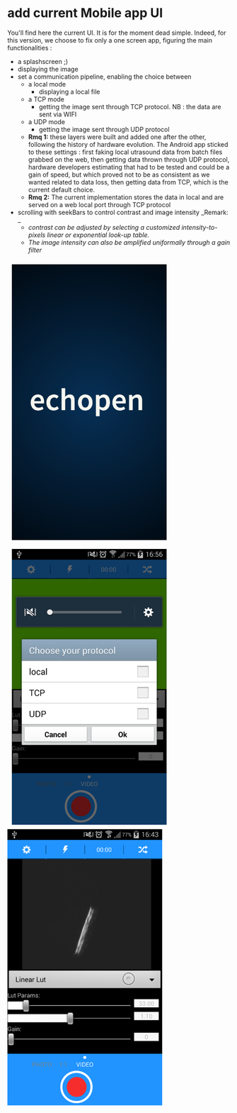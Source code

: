# add current Mobile app UI

You'll find here the current UI. It is for the moment dead simple. Indeed, for this version, we choose to fix only a one screen app, figuring the main functionalities :





* a splashscreen ;\)
* displaying the image
* set a communication pipeline, enabling the choice between
  * a local mode 
    * displaying a local file 
  * a TCP mode 
    * getting the image sent through TCP protocol. NB : the data are sent via WIFI
  * a UDP mode
    * getting the image sent through UDP protocol
  * **Rmq 1:** these layers were built and added one after the other, following the history of hardware evolution. The Android app sticked to these settings : first faking local utrasound data from batch files grabbed on the web, then getting data thrown through UDP protocol, hardware developers estimating that had to be tested and could be a gain of speed, but which proved not to be as consistent as we wanted related to data loss, then getting data from TCP, which is the current default choice.
  * **Rmq 2:** The current implementation stores the data in local and are served on a web local port through TCP protocol 
* scrolling with seekBars to control contrast and image intensity
  _Remark: _
  * _contrast can be adjusted by selecting a customized intensity-to-pixels linear or exponential look-up table._
  * _The image intensity can also be amplified uniformally through a gain filter_


<img src="/assets/Screenshot_2017-04-15-16-56-57.png" alt="alt text" width="350px" style="float:left;margin:10px">

<img src="/assets/Screenshot_2017-04-15-16-56-10.png" alt="alt text" width="350px" style="float:left;margin:10px">

<img src="/assets/Screenshot_2017-04-15-16-43-41.png" alt="alt text" width="350px;margin:10px 30px 10px">



